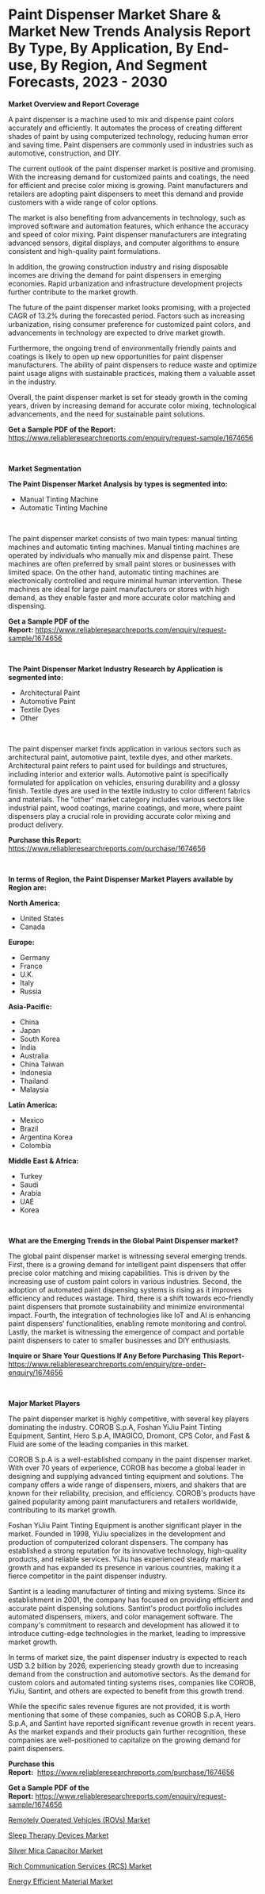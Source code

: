 <p><h1>Paint Dispenser Market Share & Market New Trends Analysis Report By Type, By Application, By End-use, By Region, And Segment Forecasts, 2023 - 2030</h1></p><p><strong>Market Overview and Report Coverage</strong></p>
<p><p>A paint dispenser is a machine used to mix and dispense paint colors accurately and efficiently. It automates the process of creating different shades of paint by using computerized technology, reducing human error and saving time. Paint dispensers are commonly used in industries such as automotive, construction, and DIY.</p><p>The current outlook of the paint dispenser market is positive and promising. With the increasing demand for customized paints and coatings, the need for efficient and precise color mixing is growing. Paint manufacturers and retailers are adopting paint dispensers to meet this demand and provide customers with a wide range of color options.</p><p>The market is also benefiting from advancements in technology, such as improved software and automation features, which enhance the accuracy and speed of color mixing. Paint dispenser manufacturers are integrating advanced sensors, digital displays, and computer algorithms to ensure consistent and high-quality paint formulations.</p><p>In addition, the growing construction industry and rising disposable incomes are driving the demand for paint dispensers in emerging economies. Rapid urbanization and infrastructure development projects further contribute to the market growth.</p><p>The future of the paint dispenser market looks promising, with a projected CAGR of 13.2% during the forecasted period. Factors such as increasing urbanization, rising consumer preference for customized paint colors, and advancements in technology are expected to drive market growth.</p><p>Furthermore, the ongoing trend of environmentally friendly paints and coatings is likely to open up new opportunities for paint dispenser manufacturers. The ability of paint dispensers to reduce waste and optimize paint usage aligns with sustainable practices, making them a valuable asset in the industry.</p><p>Overall, the paint dispenser market is set for steady growth in the coming years, driven by increasing demand for accurate color mixing, technological advancements, and the need for sustainable paint solutions.</p></p>
<p><strong>Get a Sample PDF of the Report:</strong> <a href="https://www.reliableresearchreports.com/enquiry/request-sample/1674656">https://www.reliableresearchreports.com/enquiry/request-sample/1674656</a></p>
<p>&nbsp;</p>
<p><strong>Market Segmentation</strong></p>
<p><strong>The Paint Dispenser Market Analysis by types is segmented into:</strong></p>
<p><ul><li>Manual Tinting Machine</li><li>Automatic Tinting Machine</li></ul></p>
<p>&nbsp;</p>
<p><p>The paint dispenser market consists of two main types: manual tinting machines and automatic tinting machines. Manual tinting machines are operated by individuals who manually mix and dispense paint. These machines are often preferred by small paint stores or businesses with limited space. On the other hand, automatic tinting machines are electronically controlled and require minimal human intervention. These machines are ideal for large paint manufacturers or stores with high demand, as they enable faster and more accurate color matching and dispensing.</p></p>
<p><strong>Get a Sample PDF of the Report:</strong>&nbsp;<a href="https://www.reliableresearchreports.com/enquiry/request-sample/1674656">https://www.reliableresearchreports.com/enquiry/request-sample/1674656</a></p>
<p>&nbsp;</p>
<p><strong>The Paint Dispenser Market Industry Research by Application is segmented into:</strong></p>
<p><ul><li>Architectural Paint</li><li>Automotive Paint</li><li>Textile Dyes</li><li>Other</li></ul></p>
<p>&nbsp;</p>
<p><p>The paint dispenser market finds application in various sectors such as architectural paint, automotive paint, textile dyes, and other markets. Architectural paint refers to paint used for buildings and structures, including interior and exterior walls. Automotive paint is specifically formulated for application on vehicles, ensuring durability and a glossy finish. Textile dyes are used in the textile industry to color different fabrics and materials. The "other" market category includes various sectors like industrial paint, wood coatings, marine coatings, and more, where paint dispensers play a crucial role in providing accurate color mixing and product delivery.</p></p>
<p><strong>Purchase this Report:</strong>&nbsp; <a href="https://www.reliableresearchreports.com/purchase/1674656">https://www.reliableresearchreports.com/purchase/1674656</a></p>
<p>&nbsp;</p>
<p><strong>In terms of Region, the Paint Dispenser Market Players available by Region are:</strong></p>
<p>
    <p> <strong> North America: </strong>
        <ul>
            <li>United States</li>
            <li>Canada</li>
        </ul>
        </p> 
    <p> <strong> Europe: </strong>
        <ul>
            <li>Germany</li>
            <li>France</li>
            <li>U.K.</li>
            <li>Italy</li>
            <li>Russia</li>
        </ul>
        </p> 
    <p> <strong> Asia-Pacific: </strong>
        <ul>
            <li>China</li>
            <li>Japan</li>
            <li>South Korea</li>
            <li>India</li>
            <li>Australia</li>
            <li>China Taiwan</li>
            <li>Indonesia</li>
            <li>Thailand</li>
            <li>Malaysia</li>
        </ul>
        </p> 
    <p> <strong> Latin America: </strong>
        <ul>
            <li>Mexico</li>
            <li>Brazil</li>
            <li>Argentina Korea</li>
            <li>Colombia</li>
        </ul>
        </p> 
    <p> <strong> Middle East & Africa: </strong>
        <ul>
            <li>Turkey</li>
            <li>Saudi</li>
            <li>Arabia</li>
            <li>UAE</li>
            <li>Korea</li>
        </ul>
    </p>
    </p>
<p>&nbsp;</p>
<p><strong>What are the Emerging Trends in the Global Paint Dispenser market?</strong></p>
<p><p>The global paint dispenser market is witnessing several emerging trends. First, there is a growing demand for intelligent paint dispensers that offer precise color matching and mixing capabilities. This is driven by the increasing use of custom paint colors in various industries. Second, the adoption of automated paint dispensing systems is rising as it improves efficiency and reduces wastage. Third, there is a shift towards eco-friendly paint dispensers that promote sustainability and minimize environmental impact. Fourth, the integration of technologies like IoT and AI is enhancing paint dispensers' functionalities, enabling remote monitoring and control. Lastly, the market is witnessing the emergence of compact and portable paint dispensers to cater to smaller businesses and DIY enthusiasts.</p></p>
<p><strong>Inquire or Share Your Questions If Any Before Purchasing This Report</strong>- <a href="https://www.reliableresearchreports.com/enquiry/pre-order-enquiry/1674656">https://www.reliableresearchreports.com/enquiry/pre-order-enquiry/1674656</a></p>
<p>&nbsp;</p>
<p><strong>Major Market Players</strong></p>
<p><p>The paint dispenser market is highly competitive, with several key players dominating the industry. COROB S.p.A, Foshan YiJiu Paint Tinting Equipment, Santint, Hero S.p.A, IMAGICO, Dromont, CPS Color, and Fast & Fluid are some of the leading companies in this market. </p><p>COROB S.p.A is a well-established company in the paint dispenser market. With over 70 years of experience, COROB has become a global leader in designing and supplying advanced tinting equipment and solutions. The company offers a wide range of dispensers, mixers, and shakers that are known for their reliability, precision, and efficiency. COROB's products have gained popularity among paint manufacturers and retailers worldwide, contributing to its market growth.</p><p>Foshan YiJiu Paint Tinting Equipment is another significant player in the market. Founded in 1998, YiJiu specializes in the development and production of computerized colorant dispensers. The company has established a strong reputation for its innovative technology, high-quality products, and reliable services. YiJiu has experienced steady market growth and has expanded its presence in various countries, making it a fierce competitor in the paint dispenser industry.</p><p>Santint is a leading manufacturer of tinting and mixing systems. Since its establishment in 2001, the company has focused on providing efficient and accurate paint dispensing solutions. Santint's product portfolio includes automated dispensers, mixers, and color management software. The company's commitment to research and development has allowed it to introduce cutting-edge technologies in the market, leading to impressive market growth.</p><p>In terms of market size, the paint dispenser industry is expected to reach USD 3.2 billion by 2026, experiencing steady growth due to increasing demand from the construction and automotive sectors. As the demand for custom colors and automated tinting systems rises, companies like COROB, YiJiu, Santint, and others are expected to benefit from this growth trend.</p><p>While the specific sales revenue figures are not provided, it is worth mentioning that some of these companies, such as COROB S.p.A, Hero S.p.A, and Santint have reported significant revenue growth in recent years. As the market expands and their products gain further recognition, these companies are well-positioned to capitalize on the growing demand for paint dispensers.</p></p>
<p><strong>Purchase this Report:</strong>&nbsp;&nbsp;<a href="https://www.reliableresearchreports.com/purchase/1674656">https://www.reliableresearchreports.com/purchase/1674656</a></p>
<p></p>
<p><strong>Get a Sample PDF of the Report:</strong>&nbsp;<a href="https://www.reliableresearchreports.com/enquiry/request-sample/1674656">https://www.reliableresearchreports.com/enquiry/request-sample/1674656</a></p>
<p><p><a href="https://medium.com/@amyjacobi1918/remotely-operated-vehicles-rovs-market-insight-market-trends-growth-forecasted-from-2023-to-093f185d328f">Remotely Operated Vehicles (ROVs) Market</a></p><p><a href="https://www.linkedin.com/pulse/sleep-therapy-devices-market-size-2023-2030-global-immsf/">Sleep Therapy Devices Market</a></p><p><a href="https://github.com/zebdakicsin/Market-Research-Report-List-1/blob/main/silver-mica-capacitor-market.md">Silver Mica Capacitor Market</a></p><p><a href="https://medium.com/@fredyconn/rich-communication-services-rcs-market-furnishes-information-on-market-share-market-trends-and-8accba8c3b10">Rich Communication Services (RCS) Market</a></p><p><a href="https://github.com/Krish2023na/Market-Research-Report-List-1/blob/main/energy-efficient-material-market.md">Energy Efficient Material Market</a></p></p>